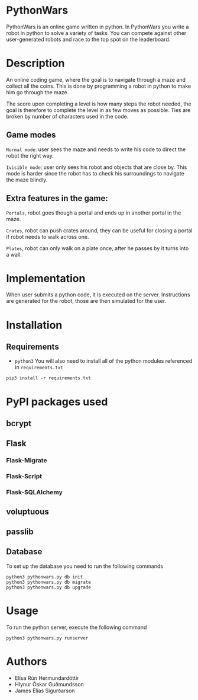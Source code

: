# PythonWars
PythonWars is an online game written in python. In PythonWars you write a robot
in python to solve a variety of tasks. You can compete against other
user-generated robots and race to the top spot on the leaderboard.

# Description
An online coding game, where the goal is to navigate through a maze and collect all the coins. This is done by programming a robot in python to make him go through the maze.

The score upon completing a level is how many steps the robot needed, the goal is therefore to complete the level in as few moves as possible. Ties are broken by number of characters used in the code. 

## Game modes
`Normal mode`: user sees the maze and needs to write his code to direct the robot the right way.

`Ivisible mode`: user only sees his robot and objects that are close by. This mode is harder since the robot has to check his surroundings to navigate the maze blindly.

## Extra features in the game:
`Portals`, robot goes though a portal and ends up in another portal in the maze. 

`Crates`, robot can push crates around, they can be useful for closing a portal if robot needs to walk across one.

`Plates`, robot can only walk on a plate once, after he passes by it turns into a wall.

# Implementation
When user submits a python code, it is executed on the server. Instructions are generated for the robot, those are then simulated for the user. 

# Installation
## Requirements
* `python3`
You will also need to install all of the python modules referenced in
`requirements.txt`
```
pip3 install -r requirements.txt
```

# PyPI packages used
## bcrypt
## Flask
### Flask-Migrate
### Flask-Script
### Flask-SQLAlchemy
## voluptuous
## passlib

## Database
To set up the database you need to run the following commands
```
python3 pythonwars.py db init
python3 pythonwars.py db migrate
python3 pythonwars.py db upgrade
```

# Usage
To run the python server, execute the following command
```
python3 pythonwars.py runserver
```

# Authors
* Elísa Rún Hermundardóttir
* Hlynur Óskar Guðmundsson
* James Elías Sigurðarson
